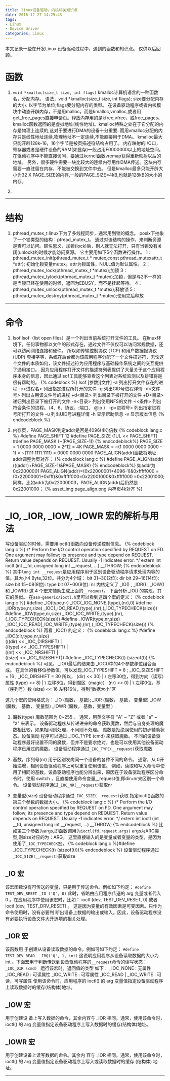 ```yaml
---
title: linux设备驱动，内核相关知识点
date: 2016-12-27 14:29:43
tags:
- Linux
- Device driver
categories: Linux
---
```


本文记录一些在开发Linux 设备驱动过程中，遇到的函数和知识点。
仅供以后回顾。
<!-- more -->


# 函数
1. `void *kmalloc(size_t size, int flags)`
kmalloc计算机语言的一种函数名，分配内存。
语法，void *kmalloc(size_t size, int flags);
size要分配内存的大小. 以字节为单位;flags要分配内存的类型。
在设备驱动程序或者内核模块中动态开辟内存，不是用malloc，而是kmalloc,vmalloc,或者用get_free_pages直接申请页。释放内存用的是kfree,vfree，或free_pages。
kmalloc函数返回的是虚拟地址(线性地址)。kmalloc特殊之处在于它分配的内存是物理上连续的,这对于要进行DMA的设备十分重要. 而用vmalloc分配的内存只是线性地址连续,物理地址不一定连续,不能直接用于DMA。
kmalloc最大只能开辟128k-16，16个字节是被页描述符结构占用了。
内存映射的I/O口，寄存器或者是硬件设备的RAM(如显存)一般占用F0000000以上的地址空间。
在驱动程序中不能直接访问，要通过kernel函数vremap获得重新映射以后的地址。
另外，很多硬件需要一块比较大的连续内存用作DMA传送。这块内存需要一直驻留在内存，不能被交换到文件中去。
但是kmalloc最多只能开辟大小为32 X PAGE_SIZE的内存,一般的PAGE_SIZE=4kB,也就是128kB的大小的内存。

2. 
---
# 结构
1. pthread_mutex_t
linux下为了多线程同步，通常用到锁的概念。
posix下抽象了一个锁类型的结构：ptread_mutex_t。
通过对该结构的操作，来判断资源是否可以访问。顾名思义，加锁(lock)后，别人就无法打开，只有当锁没有关闭(unlock)的时候才能访问资源。
它主要用如下5个函数进行操作。
1：pthread_mutex_init(pthread_mutex_t * mutex,const pthread_mutexattr_t *attr);
初始化锁变量mutex。attr为锁属性，NULL值为默认属性。
2：pthread_mutex_lock(pthread_mutex_t *mutex);加锁
3：pthread_mutex_tylock(pthread_mutex_t *mutex);加锁，但是与2不一样的是当锁已经在使用的时候，返回为EBUSY，而不是挂起等待。
4：pthread_mutex_unlock(pthread_mutex_t *mutex);释放锁
5：pthread_mutex_destroy(pthread_mutex_t *mutex);使用完后释放

---
# 命令
1. lsof
lsof（list open files）是一个列出当前系统打开文件的工具。
在linux环境下，任何事物都以文件的形式存在，通过文件不仅仅可以访问常规数据，还可以访问网络连接和硬件。
所以如传输控制协议 (TCP) 和用户数据报协议 (UDP) 套接字等，系统在后台都为该应用程序分配了一个文件描述符，无论这个文件的本质如何，该文件描述符为应用程序与基础操作系统之间的交互提供了通用接口。
因为应用程序打开文件的描述符列表提供了大量关于这个应用程序本身的信息，因此通过lsof工具能够查看这个列表对系统监测以及排错将是很有帮助的。
{% codeblock %}
lsof [参数][文件]
-a 列出打开文件存在的进程
-c<进程名> 列出指定进程所打开的文件
-g  列出GID号进程详情
-d<文件号> 列出占用该文件号的进程
+d<目录>  列出目录下被打开的文件
+D<目录>  递归列出目录下被打开的文件
-n<目录>  列出使用NFS的文件
-i<条件>  列出符合条件的进程。（4、6、协议、:端口、 @ip ）
-p<进程号> 列出指定进程号所打开的文件
-u  列出UID号进程详情
-h 显示帮助信息
-v 显示版本信息
{% endcodeblock %}

2. 内存页，PAGE_MASK判定addr是否是4096(4K)倍数
{% codeblock lang:c %}
#define PAGE_SHIFT 12
#define PAGE_SIZE   (1UL << PAGE_SHIFT)
#define PAGE_MASK   (~(PAGE_SIZE-1))
{% endcodeblock%}
PAGE_SIZE = 1 0000 0000 0000        = 2^12              = 4K
PAGE_MASK = ~(1 0000 0000 0000 - 1) = ~(1111 1111 1111) = 0000 0000 0000
PAGE_ALIGN(addr)函数将地址addr调整为页对齐： 
{% codeblock lang:c %}
#define PAGE_ALIGN(addr)    (((addr)+PAGE_SIZE-1)&PAGE_MASK)
{% endcodeblock%}
如addr为0x22000001 
PAGE_ALIGN(addr)=(0x22000001+4096-1)&0xfffff000
=(0x22000001+0xfff)&0xfffff000=0x22001000&0xfffff000
=0x22001000;
同样，比如addr为0x22000003，PAGE_ALIGN(addr)后仍然是0x22001000；
{% asset_img page_align.png 内存页4k对齐 %}

---
# _IO, _IOR, _IOW, _IOWR 宏的解析与用法 
写设备驱动的时候，需要用ioctl()函数向设备传递控制信息。
{% codeblock lang:c %}
/* Perform the I/O control operation specified by REQUEST on FD.
   One argument may follow; its presence and type depend on REQUEST.
   Return value depends on REQUEST.  Usually -1 indicates error.  */
extern int ioctl (int __fd, unsigned long int __request, ...) __THROW;
{% endcodeblock %}
其中`long int __request`是应用程序用于区别设备驱动程序请求处理内容的值。其大小4 Byte,32位。共分为4个域：
bit 31~30(2位): 	dir
bit 29~16(14位):	size
bit 15~08(8位):	type
bit 07~00(8位):	nr
内核定义了 _IO() , _IOR() , _IOW() 和 _IOWR() 这 4 个宏来辅助生成上面的`__request`。
下面分析 _IO() 的实现，其它的类似。
在`asm-generic/ioctl.h`里可以看到这四个宏的定义：
{% codeblock lang:c %}
#define _IO(type,nr)		_IOC(_IOC_NONE,(type),(nr),0)
#define _IOR(type,nr,size)	_IOC(_IOC_READ,(type),(nr),(_IOC_TYPECHECK(size)))
#define _IOW(type,nr,size)	_IOC(_IOC_WRITE,(type),(nr),(_IOC_TYPECHECK(size)))
#define _IOWR(type,nr,size)	_IOC(_IOC_READ|_IOC_WRITE,(type),(nr),(_IOC_TYPECHECK(size)))
{% endcodeblock %}
再看 _IOC() 的定义：
{% codeblock lang:c %}
#define _IOC(dir,type,nr,size) \
	(((dir)  << _IOC_DIRSHIFT) | \
	 ((type) << _IOC_TYPESHIFT) | \
	 ((nr)   << _IOC_NRSHIFT) | \
	 ((size) << _IOC_SIZESHIFT))
#define _IOC_TYPECHECK(t) (sizeof(t))
{% endcodeblock %}
可见， _IO()最后的结果由 _IOC()中的4个参数移位组合而成。
在具体的看移位参数值，可以发现_IOC_TYPESHIFT = 8 ; _IOC_SIZESHIFT = 16 ; _IOC_DIRSHIFT = 30
所以，
	(dir)  << 30) | \	左移30位，得到方向（读写）属性
	(type) << 8) | \	左移8位，得到魔区（magic）
	(nr)   << 0) | \	左移0位，基（序列号）数
	(size) << 16		左移16位，得到“数据大小”区

这几个宏的使用格式为：
_IO (魔数， 基数);
_IOR (魔数， 基数， 变量型)
_IOW  (魔数， 基数， 变量型)
_IOWR (魔数， 基数，变量型 )

1. 魔数(type) 
魔数范围为 0~255 。
通常，用英文字符 "A" ~ "Z" 或者 "a" ~ "z" 来表示。
设备驱动程序从传递进来的命令获取魔数，然后与自身处理的魔数相比较，如果相同则处理，不同则不处理。
魔数是拒绝误使用的初步辅助状态。设备驱动 程序可以通过 _IOC_TYPE (cmd) 来获取魔数。
不同的设备驱动程序最好设置不同的魔数，但并不是要求绝对，也是可以使用其他设备驱动程序已用过的魔数。
设备驱动程序通过`_IOC_TYPE(__request)`获取魔数

2. 基数，序列号(nr) 
用于区别发向同一个设备的各种不同的命令。
通常，从 0开始递增，相同设备驱动程序上可以重复使用该值。
例如，读取和写入命令中使用了相同的基数，设备驱动程序也能分辨出来，原因在于设备驱动程序区分命令时，使用 switch ，且直接使用命令变量__request值,即dir+nr来区别一个命令。
设备驱动程序通过`_IOC_NR(__request)`获取nr

3. 变量型(size) 设备驱动程序通过`_IOC_SIZE(__request)`获取
指定ioctl()函数的第三个参数的数据大小。
{% codeblock lang:c %}
/* Perform the I/O control operation specified by REQUEST on FD.
   One argument may follow; its presence and type depend on REQUEST.
   Return value depends on REQUEST.  Usually -1 indicates error.  */
extern int ioctl (int __fd, unsigned long int __request, ...) __THROW;
{% endcodeblock %}
比如第三个参数为args,即函数调用为`ioctl(fd,request,args)`
args为ARG类型,则size对应的为：ARG。
这里直接输入的是变量或者变量的类型，是因为使用了`_IOC_TYPECHECK`宏，
{% codeblock lang:c %}#define _IOC_TYPECHECK(t) (sizeof(t)){% endcodeblock %}
设备驱动程序通过`_IOC_SIZE(__request)`获取size

## _IO 宏 
该宏函数没有可传送的变量，只是用于传送命令。例如如下约定：
`#define TEST_DRV_RESET _IO ('Q', 0)`
此时，省略由应用程序传送的 arg 变量或者代入 0 。在应用程序中使用该宏时，比如：
ioctl (dev, TEST_DEV_RESET, 0)   或者  ioctl (dev, TEST_DRV_RESET) 。 
这是因为变量的有效因素是可变因素。只作为命令使用时，没有必要判 断出设备上数据的输出或输入。因此，设备驱动程序没有必要执行设备文件大开选项的相关处理。 
## _IOR 宏 
该函数用 于创建从设备读取数据的命令，例如可如下约定：
`#define TEST_DEV_READ  _IRQ('Q', 1, int)`
这说明应用程序从设备读取数据的大小为 int 。下面宏用于判断传送到设备驱动程序的`__request`命令的读写状态：
`_IOC_DIR (cmd) `
运行该宏时，返回值的类型 如下： 
_IOC_NONE                             	:  无属性
_IOC_READ                             	:  可读属性
_IOC_WRITE                           	: 可写属性
_IOC_READ | _IOC_WRITE 					: 可读，可写属性
使用该命令时，应用程序的 ioctl() 的 arg 变量值指定设备驱动程序上读取数据时的缓存(结构体)地址。
## _IOW 宏 
用于创建设 备上写入数据的命令，其余内容与 _IOR 相同。通常，使用该命令时，ioctl() 的 arg 变量值指定设备驱动程序上写入数据时的缓存(结构体)地址。
## _IOWR 宏 
用于创建设备上读写数据的命令。其余内 容与 _IOR 相同。通常，使用该命令时，ioctl() 的 arg 变量值指定设备驱动程序上写入或读取数据时的缓存 (结构体) 地址。

---